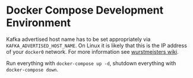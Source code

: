 # Docker Compose Development Environment

Kafka advertised host name has to be set appropriately via `KAFKA_ADVERTISED_HOST_NAME`.
On Linux it is likely that this is the IP address of your `docker0` network. For
more information see [wurstmeisters wiki](https://github.com/wurstmeister/kafka-docker/wiki/Connectivity).

Run everything with `docker-compose up -d`, shutdown everything with `docker-compose down`.